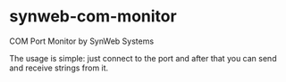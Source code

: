 # synweb-com-monitor
COM Port Monitor by SynWeb Systems

The usage is simple: just connect to the port and after that you can send and receive strings from it.
